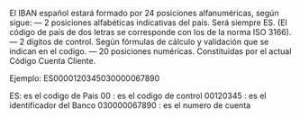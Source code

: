 El IBAN español estará formado por 24 posiciones alfanuméricas, según sigue:
— 2 posiciones alfabéticas indicativas del país. Será siempre ES. (El código de país de dos letras se corresponde con los de la norma ISO 3166).
— 2 dígitos de control. Según fórmulas de cálculo y validación que se indican en el codigo.
— 20 posiciones numéricas. Constituidas por el actual Código Cuenta Cliente.

Ejemplo: ES0000120345030000067890

ES: es el codigo de Pais
00 : es el codigo de control
00120345 : es el identificador del Banco
030000067890 : es el numero de cuenta